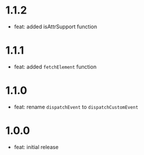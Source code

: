 # 1.1.2
* feat: added isAttrSupport function

# 1.1.1
* feat: added `fetchElement` function

# 1.1.0
* feat: rename `dispatchEvent` to `dispatchCustomEvent` 

# 1.0.0
* feat: initial release
